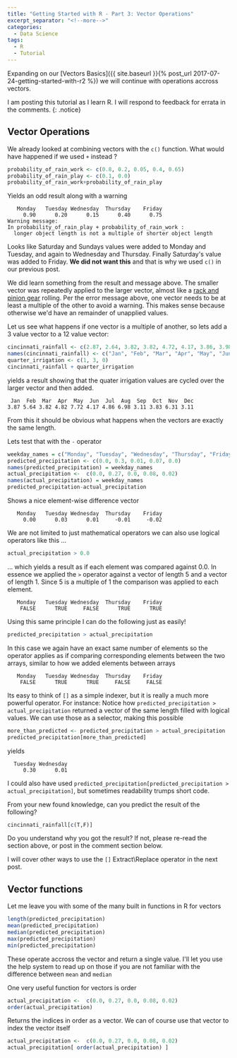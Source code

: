 ```yaml
---
title: "Getting Started with R - Part 3: Vector Operations"
excerpt_separator: "<!--more-->"
categories:
  - Data Science
tags:
  - R
  - Tutorial
---
```

Expanding on our [Vectors Basics]({{ site.baseurl }}{% post_url 2017-07-24-getting-started-with-r2 %}) we will continue with operations accross vectors.
<!--more-->


I am posting this tutorial as I learn R. I will respond to feedback for errata in the comments.
{: .notice}


## Vector Operations

We already looked at combining vectors with the `c()` function. What would have happened if we used `+` instead ?

```R
probability_of_rain_work <- c(0.8, 0.2, 0.05, 0.4, 0.65)
probability_of_rain_play <- c(0.1, 0.0)
probability_of_rain_work+probability_of_rain_play
```

Yields an odd result along with a warning

```
   Monday   Tuesday Wednesday  Thursday    Friday 
     0.90      0.20      0.15      0.40      0.75 
Warning message:
In probability_of_rain_play + probability_of_rain_work :
  longer object length is not a multiple of shorter object length
```
Looks like Saturday and Sundays values were added to Monday and Tuesday, and again to Wednesday and Thursday. Finally Saturday's value was added to Friday. **We did not want this** and that is why we used `c()` in our previous post.

We did learn something from the result and message above. The smaller vector was repeatedly applied to the larger vector, almost like a [rack and pinion gear](https://en.wikipedia.org/wiki/Rack_and_pinion) rolling. Per the error message above, one vector needs to be at least a multiple of the other to avoid a warning. This makes sense because otherwise we'd have an remainder of unapplied values.

Let us see what happens if one vector is a multiple of another, so lets add a 3 value vector to a 12 value vector:

``` R
cincinnati_rainfall <- c(2.87, 2.64, 3.82, 3.82, 4.72, 4.17, 3.86, 3.98, 3.11, 2.83, 3.31, 3.11)
names(cincinnati_rainfall) <- c("Jan", "Feb", "Mar", "Apr", "May", "Jun", "Jul", "Aug", "Sep", "Oct", "Nov", "Dec")
quarter_irrigation <- c(1, 3, 0)
cincinnati_rainfall + quarter_irrigation
```
yields a result showing that the quater irrigation values are cycled over the larger vector and then added. 
```
 Jan  Feb  Mar  Apr  May  Jun  Jul  Aug  Sep  Oct  Nov  Dec 
3.87 5.64 3.82 4.82 7.72 4.17 4.86 6.98 3.11 3.83 6.31 3.11 
```

From this it should be obvious what happens when the vectors are exactly the same length.


Lets test that with the `-` operator

```R
weekday_names = c("Monday", "Tuesday", "Wednesday", "Thursday", "Friday")
predicted_precipitation <- c(0.0, 0.3, 0.01, 0.07, 0.0)
names(predicted_precipitation) = weekday_names
actual_precipitation <-  c(0.0, 0.27, 0.0, 0.08, 0.02)
names(actual_precipitation) = weekday_names
predicted_precipitation-actual_precipitation
```

Shows a nice element-wise difference vector

```
   Monday   Tuesday Wednesday  Thursday    Friday 
     0.00      0.03      0.01     -0.01     -0.02 
```

We are not limited to just mathematical operators we can also use logical operators like this ...
```R
actual_precipitation > 0.0
```
... which yields a result as if each element was compared against 0.0. In essence we applied the `>` operator against a vector of length 5 and a vector of length 1. Since 5 is a multiple of 1 the comparison was applied to each element.

```
   Monday   Tuesday Wednesday  Thursday    Friday 
    FALSE      TRUE     FALSE      TRUE      TRUE 
```

Using this same principle I can do the following just as easily!

```R
predicted_precipitation > actual_precipitation
```

In this case we again have an exact same number of elements so the operator applies as if comparing corresponding elements between the two arrays, similar to how we added elements between arrays

```
   Monday   Tuesday Wednesday  Thursday    Friday 
    FALSE      TRUE      TRUE     FALSE     FALSE 
```

Its easy to think of `[]` as a simple indexer, but it is really a much more powerful operator. For instance: Notice how `predicted_precipitation > actual_precipitation` 
returned a vector of the same length filled with logical values. We can use those as a selector, making this possible


```R
more_than_predicted <- predicted_precipitation > actual_precipitation 
predicted_precipitation[more_than_predicted]
```

yields

```
  Tuesday Wednesday 
     0.30      0.01 
```

I could also have used `predicted_precipitation[predicted_precipitation > actual_precipitation]`, but sometimes readability trumps short code.

From your new found knowledge, can you predict the result of the following?

```R
cincinnati_rainfall[c(T,F)]
```
Do you understand why you got the result? If not, please re-read the section above, or post in the comment section below.

I will cover other ways to use the `[]` Extract\Replace operator in the next post.

## Vector functions

Let me leave you with some of the many built in functions in R for vectors

```R
length(predicted_precipitation)
mean(predicted_precipitation)
median(predicted_precipitation)
max(predicted_precipitation)
min(predicted_precipitation)
```

These operate accross the vector and return a single value. I'll let you use the help system to read up on those if you are not familiar with the difference between `mean` and `median`

One very useful function for vectors is order

```R
actual_precipitation <-  c(0.0, 0.27, 0.0, 0.08, 0.02)
order(actual_precipitation)
```
Returns the indices in order as a vector. We can of course use that vector to index the vector itself

```R
actual_precipitation <-  c(0.0, 0.27, 0.0, 0.08, 0.02)
actual_precipitation[ order(actual_precipitation) ]
```